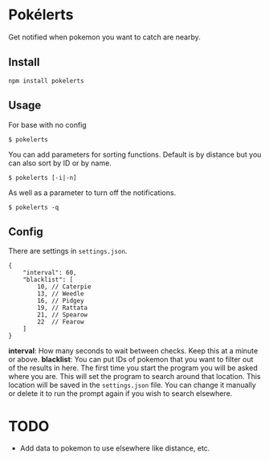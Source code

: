 # Pokélerts
Get notified when pokemon you want to catch are nearby.

## Install
```
npm install pokelerts
```

## Usage
For base with no config
```
$ pokelerts
```

You can add parameters for sorting functions. Default is by
distance but you can also sort by ID or by name.
```
$ pokelerts [-i|-n]
```

As well as a parameter to turn off the notifications.
```
$ pokelerts -q
```

## Config
There are settings in `settings.json`.
```
{
    "interval": 60,
    "blacklist": [
        10, // Caterpie
        13, // Weedle
        16, // Pidgey
        19, // Rattata
        21, // Spearow
        22  // Fearow
    ]
}
```
**interval**: How many seconds to wait between checks. Keep this at a minute or
above.
**blacklist**: You can put IDs of pokemon that you want to filter out of the
results in here.
The first time you start the program you will be asked where you are. This will
set the program to search around that location. This location will be saved in
the `settings.json` file. You can change it manually or delete it to run the
prompt again if you wish to search elsewhere.

# TODO
- Add data to pokemon to use elsewhere like distance, etc.
